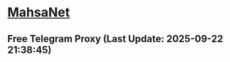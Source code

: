 
# [MahsaNet](https://t.me/mahsa_net)
## Free Telegram Proxy (Last Update: 2025-09-22 21:38:45)

    